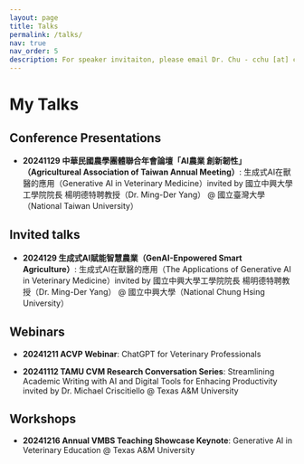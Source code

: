 ```yaml
---
layout: page
title: Talks
permalink: /talks/
nav: true
nav_order: 5
description: For speaker invitaiton, please email Dr. Chu - cchu [at] cvm [dot] tamu [dot] edu
---
```


# My Talks

## Conference Presentations

-  **20241129 中華民國農學團體聯合年會論壇「AI農業 創新韌性」（Agricultureal Association of Taiwan Annual Meeting）**: 生成式AI在獸醫的應用（Generative AI in Veterinary Medicine）invited by 國立中興大學工學院院長 楊明德特聘教授（Dr. Ming-Der Yang） @ 國立臺灣大學（National Taiwan University）

## Invited talks

-  **2024129 生成式AI賦能智慧農業（GenAI-Enpowered Smart Agriculture）**: 生成式AI在獸醫的應用（The Applications of Generative AI in Veterinary Medicine）invited by 國立中興大學工學院院長 楊明德特聘教授（Dr. Ming-Der Yang） @ 國立中興大學（National Chung Hsing University）

## Webinars

-  **20241211 ACVP Webinar**: ChatGPT for Veterinary Professionals

-  **20241112 TAMU CVM Research Conversation Series**: Streamlining Academic Writing with AI and Digital Tools for Enhacing Productivity invited by Dr. Michael Criscitiello @ Texas A&M University


## Workshops

-  **20241216 Annual VMBS Teaching Showcase Keynote**: Generative AI in Veterinary Education @ Texas A&M University